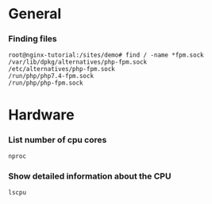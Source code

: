 # General

### Finding files

```
root@nginx-tutorial:/sites/demo# find / -name *fpm.sock
/var/lib/dpkg/alternatives/php-fpm.sock
/etc/alternatives/php-fpm.sock
/run/php/php7.4-fpm.sock
/run/php/php-fpm.sock
```





# Hardware

### List number of cpu cores

```
nproc
```

### Show detailed information about the CPU
```
lscpu
```

